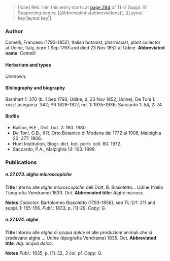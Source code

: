 > [!cite] BHL link: this entry starts at [page 284](https://www.biodiversitylibrary.org/page/33265961) of TL-2 Suppl. IV.
> Supporting pages: [[Abbreviations|abbreviations]], [[Layout key|layout key]].

### Author

Comelli, Franceso (1793-1852), Italian botanist, pharmacist, plant collector at Udine, Italy, born 1 Sep 1793 and died 23 Nov 1852 at Udine. 
**Abbreviated name**: *Comelli*

#### Herbarium and types

Unknown.

#### Bibliography and biography

Barnhart 1: 370 (b. 1 Sep 1793, Udine, d. 23 Nov 1852, Udine); De Toni 1: xxv; Lasègue p. 342; PR 1826-1827, ed. 1: 1935-1936; Saccardo 1: 54, 2: 74.

#### Biofile

- Baillon, H.E., Dict. bot. 2: 160. 1880.
- De Toni, G.B., Il R. Orto Botanico di Modena dal 1772 al 1906, Malpighia 20: 277. 1906.
- Hunt Institution, Biogr. dict. bot. portr. coll. 80. 1972.
- Saccardo, P.A., Malpighia 13: 103. 1899.

### Publications

##### n.27.073. alghe microscopiche

**Title**
Intorno alle *alghe microscopiche* dell Dott. B. Biasoletto... Udine (Nella Tipografia Vendrame) 1833. Oct.
**Abbreviated title**: *Alghe microsc.*

**Notes**
*Collector*: Bartolomeo Biasoletto (1793-1858), see TL-2/1: 211 and suppl. 1: 155-156.
*Publ*.: 1833, p. \[1\]-29. *Copy*: G.

##### n.27.074. alghe

**Title**
Intorno alle *alghe* di *acqua dolce* et alle produzioni animali che si credevano alghe ... Udine (tipografia Vendrame) 1835. Oct.
**Abbreviated title**: *Alg. acqua dolce*.

**Notes**
*Publ*.: 1835, p. \[1\]-32, *3 col. pl. Copy*: G.

